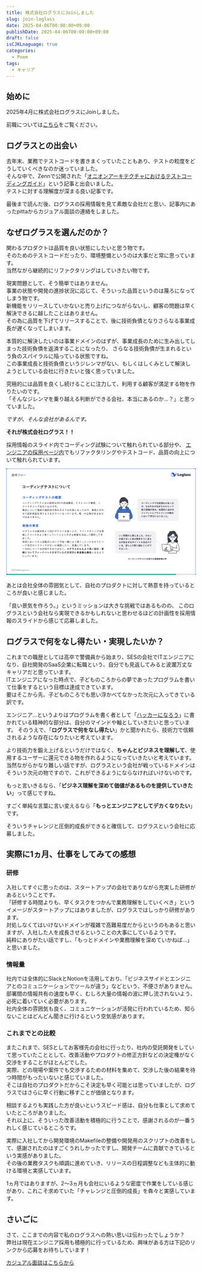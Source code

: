 ```yaml
---
title: 株式会社ログラスにJoinしました
slug: join-loglass
date: 2025-04-06T00:00:00+09:00
publishDate: 2025-04-06T00:00:00+09:00
draft: false
isCJKLnaguage: true
categories:
  - Poem
tags:
  - キャリア
---
```


## 始めに

<!-- textlint-disable -->

2025年4月に株式会社ログラスにJoinしました。

<!-- textlint-enable -->

前職については[こちら](../first-it-company-graduation)をご覧ください。

## ログラスとの出会い

去年末、業務でテストコードを書きまくっていたこともあり、テストの粒度をどうしていくべきなのか迷っていました。\
そんな中で、Zennで公開された「[オニオンアーキテクチャにおけるテストコーディングガイド][村本さんの記事]」という記事と出会いました。\
テストに対する理解度が深まる良い記事です。

最後まで読んだ後、ログラスの採用情報を見て素敵な会社だと思い、記事内にあったpittaからカジュアル面談の連絡をしました。

## なぜログラスを選んだのか？

関わるプロダクトは品質を良い状態にしたいと思う物です。\
そのためのテストコードだったり、環境整備というのは大事だと常に思っています。\
当然ながら継続的にリファクタリングはしていきたい物です。

現実問題として、そう簡単ではありません。\
事業の状態や開発の進捗状況に応じて、そういった品質というのは蔑ろになってしまう物です。\
新機能をリリースしていかないと売り上げにつながらないし、顧客の問題は早く解決できるに越したことはありません。\
その為に品質を下げてリリースすることで、後に技術負債となりさらなる事業成長が遅くなってしまいます。

本質的に解決したいのは事業ドメインのはずが、事業成長のために生み出してしまった技術負債を返済することになったり、
さらなる技術負債が生まれるという負のスパイラルに陥っている状態ですね。\
この事業成長と技術負債というジレンマがない、もしくはしくみとして解決しようとしている会社に行きたいと強く思っていました。

究極的には品質を良くし続けることに注力して、利用する顧客が満足する物を作りたいのです。\
「そんなジレンマを乗り越える判断ができる会社、本当にあるのか…？」と思っていました。

*ですが、そんな会社があるんです。*

<!-- textlint-disable -->

**それが株式会社ログラス！！**

<!-- textlint-enable -->

採用情報のスライド内でコーディング試験について触れられている部分や、
[エンジニアの採用ページ内][Webアプリケーションエンジニア採用ページ]でもリファクタリングやテストコード、品質の向上について触れられています。

![コーディング試験について](コーディング試験内容.png)

あとは会社全体の雰囲気として、自社のプロダクトに対して熱意を持っているところが良いと感じました。

「良い景気を作ろう。」というミッションは大きな挑戦ではあるものの、
このログラスという会社なら実現できるかもしれないと思わせるほどの計画性を採用情報のスライドから感じて応募しました。

## ログラスで何をなし得たい・実現したいか？

これまでの職歴としては高卒で警備員から始まり、SESの会社でITエンジニアになり、自社開発のSaaS企業に転職という、自分でも見返してみると波瀾万丈なキャリアだと思っています。\
ITエンジニアになった時点で、子どものころからの夢であったプログラムを書いて仕事をするという目標は達成できています。\
要はそこから先、子どものころでも思い浮かべてなかった次元に入ってきている訳です。

エンジニア…というよりはプログラムを書く者として「[ハッカーになろう][BIBLE]」に書かれている精神的な部分は、自分のマインドや軸としていきたいと思っています。
そのうえで、「**ログラスで何をなし得たい**」かと聞かれたら、技術力で信頼されるような存在になりたいと考えています。

より技術力を鍛え上げるというだけではなく、**ちゃんとビジネスを理解して**、使用するユーザーに還元できる物を作れるようになっていきたいと考えています。\
当然ながらかなり難しい話ですが、ログラスという会社が戦っているドメインはそういう次元の物ですので、これができるようにならなければいけないのです。

もっと言いきるなら、「**ビジネス理解を深めて価値があるものを提供していきたい**」って感じですね。

すごく単純な言葉に言い変えるなら「**もっとエンジニアとしてデカくなりたい**」です。

そういうチャレンジと圧倒的成長ができると確信して、ログラスという会社に応募しました。

## 実際に1ヵ月、仕事をしてみての感想

### 研修

入社してすぐに思ったのは、スタートアップの会社でありながら充実した研修があるということです。\
「研修する時間よりも、早くタスクをつかんで業務理解をしていくべき」というイメージがスタートアップにはありましたが、ログラスではしっかり研修があります。\
対処しなくてはいけないドメインが複雑で高難易度だからというのもあると思いますが、入社した人を成長させるということの大事にしているようです。\
純粋にありがたい話ですし、「もっとドメインや業務理解を深めていかねば…」と思いました。

### 情報量

社内では全体的にSlackとNotionを活用しており、「ビジネスサイドとエンジニアとのコミュニケーションでツールが違う」などという、不便さがありません。\
部署間の情報共有の速度も早く、むしろ大量の情報の波に押し流されないよう、必死に着いていく必要があります。\
社内全体の雰囲気も良く、コミュニケーションが活発に行われているため、知らないことはどんどん聞きに行けるという空気感があります。

### これまでとの比較

またこれまで、SESとしてお客様先の会社に行ったり、社内の受託開発をしていて思っていたこととして、改善活動やプロダクトの修正方針などの決定権がなく交渉をすることがほとんどでした。\
実際、どの現場や案件でも交渉するための材料を集めて、交渉した後の結果を待つ時間がもったいないと感じていました。\
そこは自社のプロダクトだからこそ決定も早く可能とは思っていましたが、ログラスではさらに早く行動に移すことが価値となります。

相談するよりも実践した方が良いというスピード感は、自分も仕事として求めていたところがありました。\
それ以上に、そういった改善活動を積極的に行うことで、感謝されるのが一番うれしく感じているところです。

実際に入社してから開発環境のMakefileの整備や開発用のスクリプトの改善をして、感謝されたのはすごくうれしかったですし、開発チームに貢献できているという実感がありました。\
その後の業務タスクも順調に進めていき、リリースの日程調整なども主体的に動ける環境と実感しています。

1ヵ月ではありますが、2～3ヵ月も会社にいるような密度で作業をしている感じがあり、これこそ求めていた「チャレンジと圧倒的成長」を犇々と実感しています。

## さいごに

さて、ここまでの内容で私のログラスへの熱い思いは伝わったでしょうか？\
弊社は現在エンジニア採用も積極的に行っているため、興味がある方は下記のリンクから応募をお待ちしています！

[カジュアル面談はこちらから][pitta]

<!-- links -->

[村本さんの記事]: https://zenn.dev/loglass/articles/01b786462eacca
[Webアプリケーションエンジニア採用ページ]: https://hrmos.co/pages/loglass/jobs/Eng-AE-002
[BIBLE]: https://cruel.org/freeware/hacker.html
[pitta]: https://pitta.me/matches/dlarsRnSEDwx
